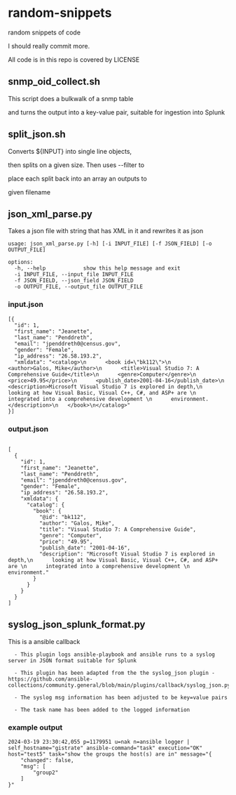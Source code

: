 random-snippets
===============

random snippets of code

I should really commit more.

All code is in this repo is covered by LICENSE

## snmp_oid_collect.sh

This script does a bulkwalk of a snmp table

and turns the output into a key-value pair, suitable for ingestion into Splunk

## split_json.sh

Converts ${INPUT} into single line objects,

then splits on a given size.   Then uses --filter to

place each split back into an array an outputs to 

given filename


## json_xml_parse.py

Takes a json file with string that has XML in it and rewrites it as json

```
usage: json_xml_parse.py [-h] [-i INPUT_FILE] [-f JSON_FIELD] [-o OUTPUT_FILE]

options:
  -h, --help            show this help message and exit
  -i INPUT_FILE, --input_file INPUT_FILE
  -f JSON_FIELD, --json_field JSON_FIELD
  -o OUTPUT_FILE, --output_file OUTPUT_FILE
```

### input.json

```
[{
  "id": 1,
  "first_name": "Jeanette",
  "last_name": "Penddreth",
  "email": "jpenddreth0@census.gov",
  "gender": "Female",
  "ip_address": "26.58.193.2",
  "xmldata": "<catalog>\n      <book id=\"bk112\">\n      <author>Galos, Mike</author>\n      <title>Visual Studio 7: A Comprehensive Guide</title>\n      <genre>Computer</genre>\n      <price>49.95</price>\n      <publish_date>2001-04-16</publish_date>\n      <description>Microsoft Visual Studio 7 is explored in depth,\n      looking at how Visual Basic, Visual C++, C#, and ASP+ are \n      integrated into a comprehensive development \n      environment.</description>\n   </book>\n</catalog>" 
}]
```

### output.json

```

[
  {
    "id": 1,
    "first_name": "Jeanette",
    "last_name": "Penddreth",
    "email": "jpenddreth0@census.gov",
    "gender": "Female",
    "ip_address": "26.58.193.2",
    "xmldata": {
      "catalog": {
        "book": {
          "@id": "bk112",
          "author": "Galos, Mike",
          "title": "Visual Studio 7: A Comprehensive Guide",
          "genre": "Computer",
          "price": "49.95",
          "publish_date": "2001-04-16",
          "description": "Microsoft Visual Studio 7 is explored in depth,\n      looking at how Visual Basic, Visual C++, C#, and ASP+ are \n      integrated into a comprehensive development \n      environment."
        }
      }
    }
  }
]
```

## syslog_json_splunk_format.py 

This is a ansible callback 

      - This plugin logs ansible-playbook and ansible runs to a syslog server in JSON format suitable for Splunk

      - This plugin has been adapted from the the syslog_json plugin - https://github.com/ansible-collections/community.general/blob/main/plugins/callback/syslog_json.py

      - The syslog msg information has been adjusted to be key=value pairs

      - The task name has been added to the logged information

### example output

```
2024-03-19 23:30:42,055 p=1179951 u=nak n=ansible logger | self_hostname="gistrate" ansible-command="task" execution="OK" host="test5" task="show the groups the host(s) are in" message="{
    "changed": false,
    "msg": [
        "group2"
    ]
}"
```
